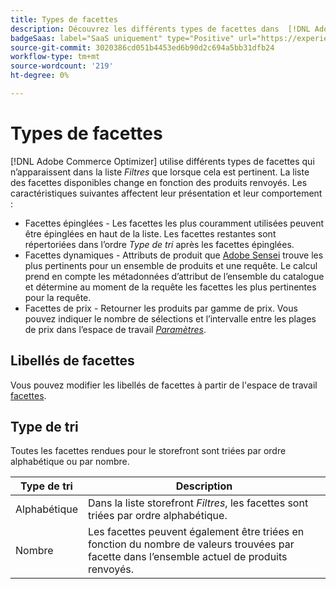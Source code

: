 ```yaml
---
title: Types de facettes
description: Découvrez les différents types de facettes dans  [!DNL Adobe Commerce Optimizer].
badgeSaas: label="SaaS uniquement" type="Positive" url="https://experienceleague.adobe.com/fr/docs/commerce/user-guides/product-solutions" tooltip="S’applique uniquement aux projets Adobe Commerce as a Cloud Service et Adobe Commerce Optimizer (infrastructure SaaS gérée par Adobe)."
source-git-commit: 3020386cd051b4453ed6b90d2c694a5bb31dfb24
workflow-type: tm+mt
source-wordcount: '219'
ht-degree: 0%

---
```


# Types de facettes

[!DNL Adobe Commerce Optimizer] utilise différents types de facettes qui n’apparaissent dans la liste *Filtres* que lorsque cela est pertinent. La liste des facettes disponibles change en fonction des produits renvoyés. Les caractéristiques suivantes affectent leur présentation et leur comportement :

- Facettes épinglées - Les facettes les plus couramment utilisées peuvent être épinglées en haut de la liste. Les facettes restantes sont répertoriées dans l’ordre *Type de tri* après les facettes épinglées.
- Facettes dynamiques - Attributs de produit que [Adobe Sensei](https://www.adobe.com/sensei.html) trouve les plus pertinents pour un ensemble de produits et une requête. Le calcul prend en compte les métadonnées d’attribut de l’ensemble du catalogue et détermine au moment de la requête les facettes les plus pertinentes pour la requête.
- Facettes de prix - Retourner les produits par gamme de prix. Vous pouvez indiquer le nombre de sélections et l’intervalle entre les plages de prix dans l’espace de travail [*Paramètres*](../../settings.md).

## Libellés de facettes

Vous pouvez modifier les libellés de facettes à partir de l&#39;espace de travail [facettes](workspace.md).

## Type de tri

Toutes les facettes rendues pour le storefront sont triées par ordre alphabétique ou par nombre.

| Type de tri | Description |
|--- |--- |
| Alphabétique | Dans la liste storefront *Filtres*, les facettes sont triées par ordre alphabétique. |
| Nombre | Les facettes peuvent également être triées en fonction du nombre de valeurs trouvées par facette dans l’ensemble actuel de produits renvoyés. |
